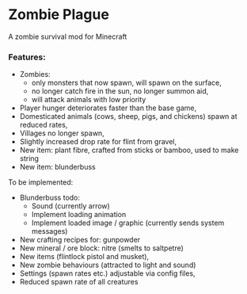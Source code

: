 # Zombie Plague

A zombie survival mod for Minecraft

### Features:
- Zombies:
  - only monsters that now spawn, will spawn on the surface, 
  - no longer catch fire in the sun, no longer summon aid,
  - will attack animals with low priority
- Player hunger deteriorates faster than the base game,
- Domesticated animals (cows, sheep, pigs, and chickens) spawn at reduced rates,
- Villages no longer spawn,
- Slightly increased drop rate for flint from gravel,
- New item: plant fibre, crafted from sticks or bamboo, used to make string
- New item: blunderbuss

To be implemented:
- Blunderbuss todo:
  - Sound (currently arrow)
  - Implement loading animation
  - Implement loaded image / graphic (currently sends system messages)
- New crafting recipes for: gunpowder
- New mineral / ore block: nitre (smelts to saltpetre)
- New items (flintlock pistol and musket),
- New zombie behaviours (attracted to light and sound)
- Settings (spawn rates etc.) adjustable via config files,
- Reduced spawn rate of all creatures
